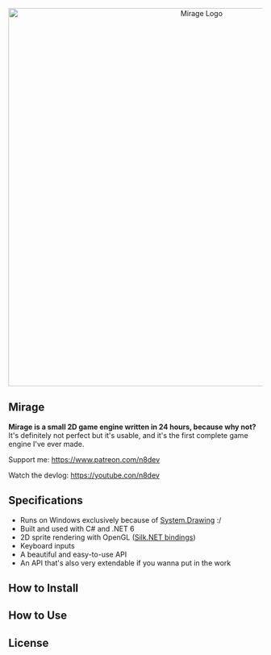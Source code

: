 <p align="center">
  <a href="https://github.com/natecurtiss/mirage">
    <img src="Mirage/Textures/logo_wide_transparent.png" width="750" alt="Mirage Logo">
  </a>
</p>

## Mirage

**Mirage is a small 2D game engine written in 24 hours, because why not?** It's definitely not perfect but it's usable, and it's the first complete game engine I've ever made.

Support me: https://www.patreon.com/n8dev

Watch the devlog: https://youtube.con/n8dev

## Specifications

- Runs on Windows exclusively because of [System.Drawing](https://www.nuget.org/packages/System.Drawing.Common/) :/
- Built and used with C# and .NET 6
- 2D sprite rendering with OpenGL ([Silk.NET bindings](https://github.com/dotnet/Silk.NET))
- Keyboard inputs
- A beautiful and easy-to-use API
- An API that's also very extendable if you wanna put in the work

## How to Install

## How to Use

## License
